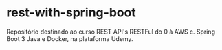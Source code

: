 # rest-with-spring-boot
Repositório destinado ao curso REST API's RESTFul do 0 à AWS c. Spring Boot 3 Java e Docker, na plataforma Udemy.
